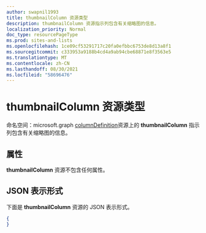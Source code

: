 ```yaml
---
author: swapnil1993
title: thumbnailColumn 资源类型
description: thumbnailColumn 资源指示列包含有关缩略图的信息。
localization_priority: Normal
doc_type: resourcePageType
ms.prod: sites-and-lists
ms.openlocfilehash: 1ce09cf53291717c20fa0efbbc6753de8d13a8f1
ms.sourcegitcommit: c333953a9188b4cd4a9ab94cbe68871e8f3563e5
ms.translationtype: MT
ms.contentlocale: zh-CN
ms.lasthandoff: 08/30/2021
ms.locfileid: "58696476"
---
```

# <a name="thumbnailcolumn-resource-type"></a>thumbnailColumn 资源类型

命名空间：microsoft.graph [columnDefinition](columnDefinition.md)资源上的 **thumbnailColumn** 指示列包含有关缩略图的信息。

## <a name="properties"></a>属性

**thumbnailColumn** 资源不包含任何属性。

## <a name="json-representation"></a>JSON 表示形式

下面是 **thumbnailColumn** 资源的 JSON 表示形式。
<!-- { "blockType": "resource", "@odata.type": "microsoft.graph.thumbnailColumn" } -->

```json
{
}
```

